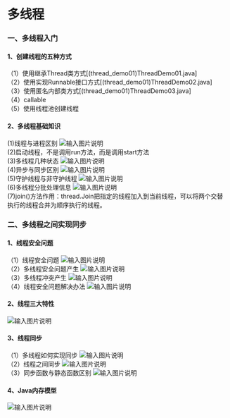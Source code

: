 # 多线程
### 一、多线程入门
#### 1、创建线程的五种方式
（1）使用继承Thread类方式[(thread_demo01)ThreadDemo01.java]<br/>
（2）使用实现Runnable接口方式[(thread_demo01)ThreadDemo02.java]<br/>
（3）使用匿名内部类方式[(thread_demo01)ThreadDemo03.java]<br/>
（4）callable<br/>
（5）使用线程池创建线程
#### 2、多线程基础知识
(1)线程与进程区别
![输入图片说明](https://github.com/mister-shen/javalearn/blob/master/multithread/thread_demo01/image/%E7%BA%BF%E7%A8%8B%E4%B8%8E%E8%BF%9B%E7%A8%8B%E5%8C%BA%E5%88%AB.png "在这里输入图片标题")
<br/>(2)启动线程，不是调用run方法，而是调用start方法
<br/>(3)多线程几种状态
![输入图片说明](https://github.com/mister-shen/javalearn/blob/master/multithread/thread_demo01/image/%E5%A4%9A%E7%BA%BF%E7%A8%8B%E5%87%A0%E7%A7%8D%E7%8A%B6%E6%80%81.png "在这里输入图片标题")
<br/>(4)异步与同步区别
![输入图片说明](https://github.com/mister-shen/javalearn/blob/master/multithread/thread_demo01/image/%E5%BC%82%E6%AD%A5%E4%B8%8E%E5%90%8C%E6%AD%A5%E5%8C%BA%E5%88%AB.png "在这里输入图片标题")
<br/>(5)守护线程与非守护线程
![输入图片说明](https://github.com/mister-shen/javalearn/blob/master/multithread/thread_demo01/image/%E5%AE%88%E6%8A%A4%E7%BA%BF%E7%A8%8B%E4%B8%8E%E9%9D%9E%E5%AE%88%E6%8A%A4%E7%BA%BF%E7%A8%8B.png "在这里输入图片标题")
<br/>(6)多线程分批处理信息
![输入图片说明](https://github.com/mister-shen/javalearn/blob/master/multithread/thread_demo01/image/%E5%A4%9A%E7%BA%BF%E7%A8%8B%E5%88%86%E6%89%B9%E5%A4%84%E7%90%86%E4%BF%A1%E6%81%AF.png "在这里输入图片标题")
<br/>(7)join()方法作用：thread.Join把指定的线程加入到当前线程，可以将两个交替执行的线程合并为顺序执行的线程。

### 二、多线程之间实现同步
#### 1、线程安全问题
（1）线程安全问题
![输入图片说明](https://github.com/mister-shen/javalearn/blob/master/multithread/thread_demo02/image/%E7%BA%BF%E7%A8%8B%E5%AE%89%E5%85%A8%E9%97%AE%E9%A2%98.png "在这里输入图片标题")
<br/>（2）多线程安全问题产生
![输入图片说明](https://github.com/mister-shen/javalearn/blob/master/multithread/thread_demo02/image/%E5%A4%9A%E7%BA%BF%E7%A8%8B%E5%AE%89%E5%85%A8%E9%97%AE%E9%A2%98%E4%BA%A7%E7%94%9F.png "在这里输入图片标题")
<br/>（3）多线程冲突产生
![输入图片说明](https://github.com/mister-shen/javalearn/blob/master/multithread/thread_demo02/image/%E5%A4%9A%E7%BA%BF%E7%A8%8B%E5%86%B2%E7%AA%81%E4%BA%A7%E7%94%9F.png "在这里输入图片标题")
<br/>（4）线程安全问题解决办法
![输入图片说明](https://github.com/mister-shen/javalearn/blob/master/multithread/thread_demo02/image/%E7%BA%BF%E7%A8%8B%E5%AE%89%E5%85%A8%E9%97%AE%E9%A2%98%E8%A7%A3%E5%86%B3%E5%8A%9E%E6%B3%95.png "在这里输入图片标题")
#### 2、线程三大特性
![输入图片说明](https://github.com/mister-shen/javalearn/blob/master/multithread/thread_demo02/image/%E7%BA%BF%E7%A8%8B%E4%B8%89%E5%A4%A7%E7%89%B9%E6%80%A7.png "在这里输入图片标题")
#### 3、线程同步
（1）多线程如何实现同步
![输入图片说明](https://github.com/mister-shen/javalearn/blob/master/multithread/thread_demo02/image/%E5%A4%9A%E7%BA%BF%E7%A8%8B%E5%A6%82%E4%BD%95%E5%AE%9E%E7%8E%B0%E5%90%8C%E6%AD%A5.png "在这里输入图片标题")
<br/>（2）线程之间同步
![输入图片说明](https://github.com/mister-shen/javalearn/blob/master/multithread/thread_demo02/image/%E7%BA%BF%E7%A8%8B%E4%B9%8B%E9%97%B4%E5%90%8C%E6%AD%A5.png "在这里输入图片标题")
<br/>（3）同步函数与静态函数区别
![输入图片说明](https://github.com/mister-shen/javalearn/blob/master/multithread/thread_demo02/image/%E5%90%8C%E6%AD%A5%E5%87%BD%E6%95%B0%E4%B8%8E%E9%9D%99%E6%80%81%E5%87%BD%E6%95%B0%E5%8C%BA%E5%88%AB.png "在这里输入图片标题")
#### 4、Java内存模型
![输入图片说明](https://github.com/mister-shen/javalearn/blob/master/multithread/thread_demo02/image/java%E5%86%85%E5%AD%98%E6%A8%A1%E5%9E%8B.png "在这里输入图片标题")